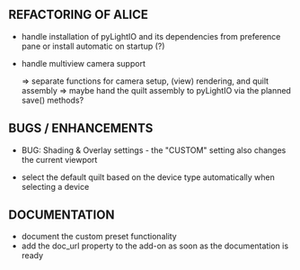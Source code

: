 ## REFACTORING OF ALICE

- handle installation of pyLightIO and its dependencies from preference pane or
  install automatic on startup (?)


- handle multiview camera support

  => separate functions for camera setup, (view) rendering, and quilt assembly
  => maybe hand the quilt assembly to pyLightIO via the planned save() methods?

## BUGS / ENHANCEMENTS

- BUG: Shading & Overlay settings - the "CUSTOM" setting also changes the current viewport

- select the default quilt based on the device type automatically when selecting a device

## DOCUMENTATION

- document the custom preset functionality
- add the doc_url property to the add-on as soon as the documentation is ready
